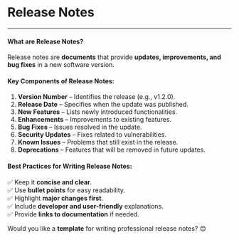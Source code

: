 # Release Notes

---

#### **What are Release Notes?**
Release notes are **documents** that provide **updates, improvements, and bug fixes** in a new software version.

#### **Key Components of Release Notes:**
1. **Version Number** – Identifies the release (e.g., v1.2.0).
2. **Release Date** – Specifies when the update was published.
3. **New Features** – Lists newly introduced functionalities.
4. **Enhancements** – Improvements to existing features.
5. **Bug Fixes** – Issues resolved in the update.
6. **Security Updates** – Fixes related to vulnerabilities.
7. **Known Issues** – Problems that still exist in the release.
8. **Deprecations** – Features that will be removed in future updates.

#### **Best Practices for Writing Release Notes:**
✅ Keep it **concise and clear**.  
✅ Use **bullet points** for easy readability.  
✅ Highlight **major changes first**.  
✅ Include **developer and user-friendly** explanations.  
✅ Provide **links to documentation** if needed.

Would you like a **template** for writing professional release notes? 😊

